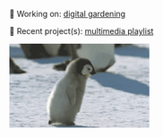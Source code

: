 🌱 Working on: <a href="https://www.technologyreview.com/2020/09/03/1007716/digital-gardens-let-you-cultivate-your-own-little-bit-of-the-internet/" target="_blank" rel="noreferrer">digital gardening</a>

🌻 Recent project(s): <a href="https://fibanneacci.github.io/multimedia-playlist/" target="_blank" rel="noreferrer">multimedia playlist</a>

<img src="https://github.com/fibanneacci/fibanneacci/blob/main/giphy.gif" width="250" height="150" />


<!--**fibanneacci/fibanneacci** is a ✨ _special_ ✨ repository because its `README.md` (this file) appears on your GitHub profile.

Here are some ideas to get you started:
### 👋 Hi, I’m Anne!
- 🔭 I’m currently working on ...
- 🌱 I’m currently learning ...
- 👯 I’m looking to collaborate on ...
- 🤔 I’m looking for help with ...
- 💬 Ask me about ...
- 📫 How to reach me: ...
- 😄 Pronouns: ...
- ⚡ Fun fact: ...
-->
